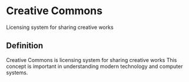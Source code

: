 # Creative Commons

Licensing system for sharing creative works

## Definition
Creative Commons is licensing system for sharing creative works This concept is important in understanding modern technology and computer systems.
